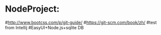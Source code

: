 # NodeProject:
#http://www.bootcss.com/p/git-guide/
#https://git-scm.com/book/zh/
#test from Intellij
#EasyUI+Node.js+sqlite DB